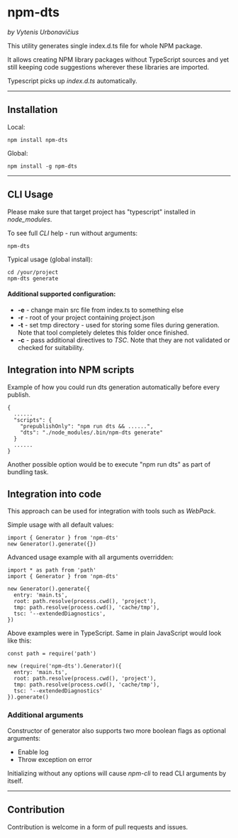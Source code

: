 # npm-dts

_by Vytenis Urbonavičius_

This utility generates single index.d.ts file for whole NPM package.

It allows creating NPM library packages without TypeScript sources and yet still keeping code suggestions wherever these libraries are imported.

Typescript picks up _index.d.ts_ automatically.

---

## Installation

Local:

```
npm install npm-dts
```

Global:

```
npm install -g npm-dts
```

---

## CLI Usage

Please make sure that target project has "typescript" installed in _node_modules_.

To see full _CLI_ help - run without arguments:

```
npm-dts
```

Typical usage (global install):

```
cd /your/project
npm-dts generate
```

#### Additional supported configuration:

- **-e** - change main src file from index.ts to something else
- **-r** - root of your project containing project.json
- **-t** - set tmp directory - used for storing some files during generation. Note that tool completely deletes this folder once finished.
- **-c** - pass additional directives to _TSC_. Note that they are not validated or checked for suitability.

## Integration into NPM scripts

Example of how you could run dts generation automatically before every publish.

```
{
  ......
  "scripts": {
    "prepublishOnly": "npm run dts && ......",
    "dts": "./node_modules/.bin/npm-dts generate"
  }
  ......
}
```

Another possible option would be to execute "npm run dts" as part of bundling task.

## Integration into code

This approach can be used for integration with tools such as _WebPack_.

Simple usage with all default values:

```
import { Generator } from 'npm-dts'
new Generator().generate({})
```

Advanced usage example with all arguments overridden:

```
import * as path from 'path'
import { Generator } from 'npm-dts'

new Generator().generate({
  entry: 'main.ts',
  root: path.resolve(process.cwd(), 'project'),
  tmp: path.resolve(process.cwd(), 'cache/tmp'),
  tsc: '--extendedDiagnostics',
})
```

Above examples were in TypeScript. Same in plain JavaScript would look like this:

```
const path = require('path')

new (require('npm-dts').Generator)({
  entry: 'main.ts',
  root: path.resolve(process.cwd(), 'project'),
  tmp: path.resolve(process.cwd(), 'cache/tmp'),
  tsc: '--extendedDiagnostics'
}).generate()
```

### Additional arguments

Constructor of generator also supports two more boolean flags as optional arguments:

- Enable log
- Throw exception on error

Initializing without any options will cause _npm-cli_ to read CLI arguments by itself.

---

## Contribution

Contribution is welcome in a form of pull requests and issues.
